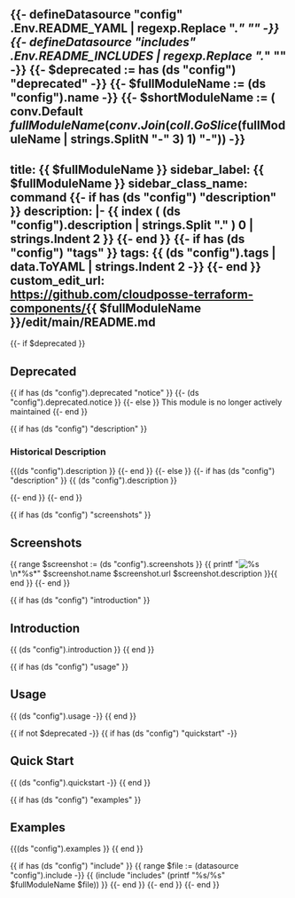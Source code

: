 {{- defineDatasource "config" .Env.README_YAML | regexp.Replace ".*" "" -}}
{{- defineDatasource "includes" .Env.README_INCLUDES | regexp.Replace ".*" "" -}}
{{- $deprecated := has (ds "config") "deprecated" -}}
{{- $fullModuleName := (ds "config").name -}}
{{- $shortModuleName := ( conv.Default $fullModuleName (conv.Join (coll.GoSlice ($fullModuleName | strings.SplitN "-" 3) 1) "-")) -}}
---
title: {{ $fullModuleName }}
sidebar_label: {{ $fullModuleName }}
sidebar_class_name: command
{{- if has (ds "config") "description" }}
description: |-
{{ index ( (ds "config").description | strings.Split "." )  0 | strings.Indent 2 }}
{{- end }}
{{- if has (ds "config") "tags" }}
tags:
{{ (ds "config").tags | data.ToYAML | strings.Indent 2 -}}
{{- end }}
custom_edit_url: https://github.com/cloudposse-terraform-components/{{ $fullModuleName }}/edit/main/README.md
---

{{- if $deprecated }}
## Deprecated

{{ if has (ds "config").deprecated "notice" }}
{{- (ds "config").deprecated.notice }}
{{- else }}
This module is no longer actively maintained
{{- end }}

{{ if has (ds "config") "description" }}
### Historical Description

{{(ds "config").description }}
{{- end }}
{{- else }}
{{- if has (ds "config") "description" }}
{{ (ds "config").description }}

{{- end }}
{{- end }}

{{ if has (ds "config") "screenshots" }}
## Screenshots

{{ range $screenshot := (ds "config").screenshots }}
{{ printf "![%s](%s)\n*%s*" $screenshot.name $screenshot.url $screenshot.description }}{{ end }}
{{- end }}

{{ if has (ds "config") "introduction" }}
## Introduction

{{ (ds "config").introduction }}
{{ end }}

{{ if has (ds "config") "usage" }}
## Usage

{{ (ds "config").usage -}}
{{ end }}

{{ if not $deprecated -}}
{{ if has (ds "config") "quickstart" -}}
## Quick Start

{{ (ds "config").quickstart -}}
{{ end }}

{{ if has (ds "config") "examples" }}
## Examples

{{(ds "config").examples }}
{{ end }}

{{ if has (ds "config") "include" }}
{{ range $file := (datasource "config").include -}}
{{ (include "includes" (printf "%s/%s" $fullModuleName $file)) }}
{{- end }}
{{- end }}
{{- end }}
